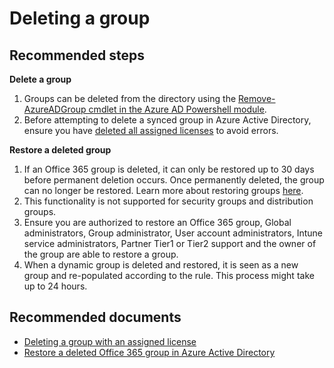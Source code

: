 <properties 
    pageTitle="Deleting a group"
    description="Deleting a group"
    service="microsoft.aad"
    resource="Microsoft_AAD_IAM"
    authors="yyuank"
    ms.author="yukarppa"
    selfHelpType="generic"
    supportTopicIds="32615372"
    productPesIds="16578"
    cloudEnvironments="public"
	articleId="d326a858-7a12-4e34-bc6c-3277b2fe5866"
/>

# Deleting a group

## **Recommended steps**

**Delete a group**<br>
1. Groups can be deleted from the directory using the [Remove-AzureADGroup cmdlet in the Azure AD Powershell module](https://docs.microsoft.com/azure/active-directory/users-groups-roles/groups-settings-v2-cmdlets#delete-groups).<br>
2. Before attempting to delete a synced group in Azure Active Directory, ensure you have [deleted all assigned licenses](https://docs.microsoft.com/azure/active-directory/users-groups-roles/licensing-group-advanced#deleting-a-group-with-an-assigned-license) to avoid errors.<br>

**Restore a deleted group**<br>
1. If an Office 365 group is deleted, it can only be restored up to 30 days before permanent deletion occurs. Once permanently deleted, the group can no longer be restored. Learn more about restoring groups [here](https://docs.microsoft.com/azure/active-directory/fundamentals/active-directory-groups-restore-azure-portal).<br>
2. This functionality is not supported for security groups and distribution groups.<br>
3. Ensure you are authorized to restore an Office 365 group, Global administrators, Group administrator, User account administrators, Intune service administrators, Partner Tier1 or Tier2 support and the owner of the group are able to restore a group.<br>
4. When a dynamic group is deleted and restored, it is seen as a new group and re-populated according to the rule. This process might take up to 24 hours.<br>

## **Recommended documents**

* [Deleting a group with an assigned license](https://docs.microsoft.com/azure/active-directory/users-groups-roles/licensing-group-advanced#deleting-a-group-with-an-assigned-license)
* [Restore a deleted Office 365 group in Azure Active Directory](https://docs.microsoft.com/azure/active-directory/fundamentals/active-directory-groups-restore-azure-portal) 
